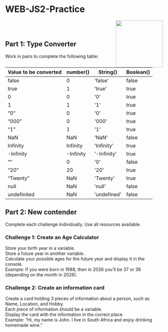# WEB-JS2-Practice

<img align="right" width="150" height="150" src="https://media-exp1.licdn.com/dms/image/C4E0BAQF7BYCCZt5epw/company-logo_200_200/0?e=2159024400&v=beta&t=qUAFP9bUgBEEXGVQYpUXW1J_OiP8e0r4rFBpqp8OrxA">


 <br/>
 <br/>


## Part 1: Type Converter

Work in pairs to complete the following table:

| Value to be converted | number() | String() | Boolean() |
|-----------------------|----------|----------|-----------|
| false                 |     0     |     'false'     |    false      |
| true                  |     1     |     'true'     |     true      |
| 0                     |     0     |     '0'     |    true       |
| 1                     |     1     |     '1'     |    true    |
| “0”                   |      0    |     '0'     |    true     |
| “000”                 |     0     |     '000'     |    true       |
| “1”                   |     1     |     '1'     |      true     |
| NaN                   |     NaN     |    'NaN'      |     false      |
| Infinity              |     Infinity     |     'Infinity'     |     true      |
| -Infinity             |     -Infinity     |     '-Infinity'     |     true      |
| “”                    |     0     |     '0'     |      false     |
| “20”                  |     20     |     '20'     |     true      |
| “Twenty”              |     NaN     |    'Twenty'     |     true      |
| null                  |     NaN     |     'null'      |     false      |
| undefinited           |     NaN     |     'undefined'     |    false       |


## Part 2:  New contender

Complete each challenge individually. Use all resources available. 

### Challenge 1: Create an Age Calculator

Store your birth year in a variable.<br>
Store a future year in another variable. <br>
Calculate your possible ages for the future year and display it in the console. <br>
Example: If you were born in 1988, then in 2026 you’ll be 37 or 38 (depending on the month in 2026).



### Challenge 2: Create an information card

Create a card holding 3 pieces of information about a person, such as Name, Location, and Hobby.<br>
Each piece of information should be a variable.<br>
Display the card with the information in the correct place.<br>
Example: “Hi, my name is John. I live in South Africa and enjoy drinking homemade wine.”<br>

